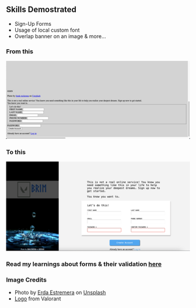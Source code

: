 ## Skills Demostrated
- Sign-Up Forms
- Usage of local custom font
- Overlap banner on an image & more...

### From this
![image](./assets/before.png)

### To this
![image](./assets/after.png)

### Read my learnings about forms & their validation [here](https://www.showwcase.com/article/37630/day-9-forms)

### Image Credits
- Photo by <a class="link" href="https://unsplash.com/@erdaest?utm_content=creditCopyText&utm_medium=referral&utm_source=unsplash">Erda Estremera</a> on <a class="link" href="https://unsplash.com/photos/close-up-photography-of-droplets-eMX1aIAp9Nw?utm_content=creditCopyText&utm_medium=referral&utm_source=unsplash">Unsplash</a>
- [Logo](https://playvalorant.com/en-us/media/logos/) from Valorant